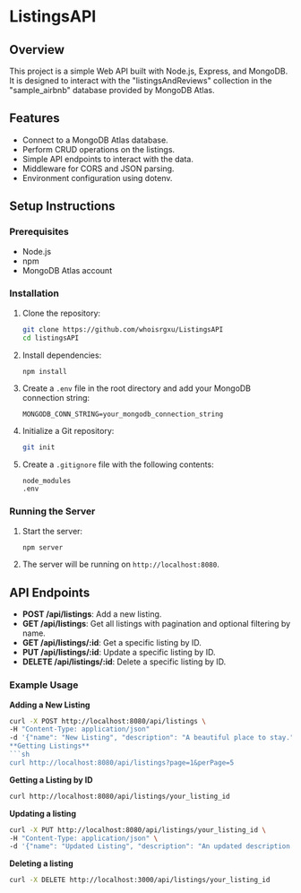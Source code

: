 # ListingsAPI

## Overview
This project is a simple Web API built with Node.js, Express, and MongoDB. It is designed to interact with the "listingsAndReviews" collection in the "sample_airbnb" database provided by MongoDB Atlas.

## Features
- Connect to a MongoDB Atlas database.
- Perform CRUD operations on the listings.
- Simple API endpoints to interact with the data.
- Middleware for CORS and JSON parsing.
- Environment configuration using dotenv.

## Setup Instructions

### Prerequisites
- Node.js
- npm
- MongoDB Atlas account

### Installation

1. Clone the repository:
    ```sh
    git clone https://github.com/whoisrgxu/ListingsAPI
    cd listingsAPI
    ```

2. Install dependencies:
    ```sh
    npm install
    ```

3. Create a `.env` file in the root directory and add your MongoDB connection string:
    ```env
    MONGODB_CONN_STRING=your_mongodb_connection_string
    ```

4. Initialize a Git repository:
    ```sh
    git init
    ```

5. Create a `.gitignore` file with the following contents:
    ```plaintext
    node_modules
    .env
    ```

### Running the Server

1. Start the server:
    ```sh
    npm server
    ```

2. The server will be running on `http://localhost:8080`.

## API Endpoints

- **POST /api/listings**: Add a new listing.
- **GET /api/listings**: Get all listings with pagination and optional filtering by name.
- **GET /api/listings/:id**: Get a specific listing by ID.
- **PUT /api/listings/:id**: Update a specific listing by ID.
- **DELETE /api/listings/:id**: Delete a specific listing by ID.

### Example Usage

**Adding a New Listing**
```sh
curl -X POST http://localhost:8080/api/listings \
-H "Content-Type: application/json" 
-d '{"name": "New Listing", "description": "A beautiful place to stay.", "number_of_reviews": 10}```
**Getting Listings**
```sh
curl http://localhost:8080/api/listings?page=1&perPage=5
``` 
**Getting a Listing by ID**
```sh
curl http://localhost:8080/api/listings/your_listing_id 
```
**Updating a listing** 
```sh
curl -X PUT http://localhost:8080/api/listings/your_listing_id \
-H "Content-Type: application/json" \
-d '{"name": "Updated Listing", "description": "An updated description.", "number_of_reviews": 15}'
```
**Deleting a listing** 
```sh
curl -X DELETE http://localhost:3000/api/listings/your_listing_id
```
